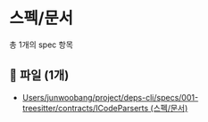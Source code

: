 # 스펙/문서

총 1개의 spec 항목

## 📁 파일 (1개)

- [Users/junwoobang/project/deps-cli/specs/001-treesitter/contracts/ICodeParserts (스펙/문서)](files/file_fb9d9ab6_0be4ba0ab2192a7a.md)

